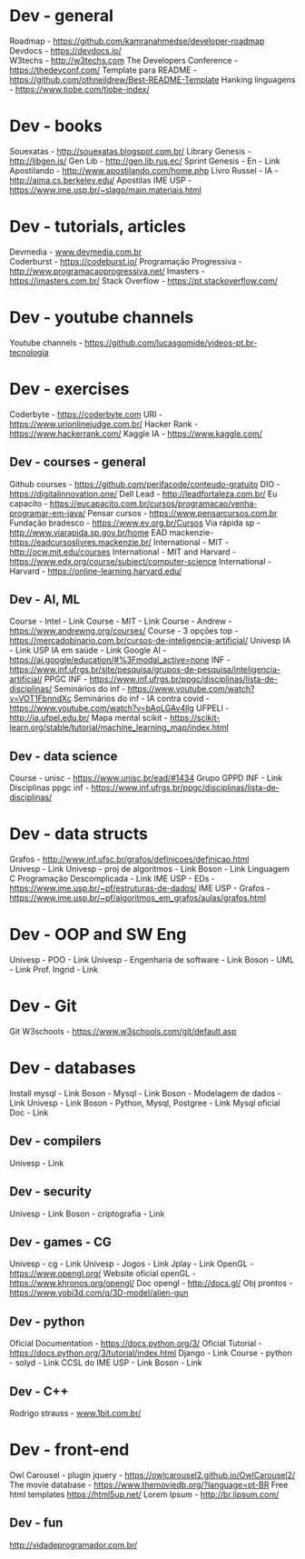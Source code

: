 # Dev - general
Roadmap - https://github.com/kamranahmedse/developer-roadmap 
Devdocs - https://devdocs.io/  
W3techs - http://w3techs.com 
The Developers Conference - https://thedevconf.com/ 
Template para README - https://github.com/othneildrew/Best-README-Template 
Hanking linguagens - https://www.tiobe.com/tiobe-index/  

# Dev - books
Souexatas - http://souexatas.blogspot.com.br/ 
Library Genesis - http://libgen.is/ 
Gen Lib - http://gen.lib.rus.ec/ 
Sprint Genesis - En - Link
Apostilando - http://www.apostilando.com/home.php
Livro Russel - IA - http://aima.cs.berkeley.edu/ 
Apostilas IME USP - https://www.ime.usp.br/~slago/main.materiais.html 

# Dev - tutorials, articles
Devmedia - www.devmedia.com.br  
Coderburst - https://codeburst.io/ 
Programação Progressiva - http://www.programacaoprogressiva.net/ 
Imasters - https://imasters.com.br/ 
Stack Overflow - https://pt.stackoverflow.com/ 

# Dev - youtube channels
Youtube channels - https://github.com/lucasgomide/videos-pt.br-tecnologia  

# Dev - exercises
Coderbyte - https://coderbyte.com 
URI - https://www.urionlinejudge.com.br/ 
Hacker Rank - https://www.hackerrank.com/ 
Kaggle IA - https://www.kaggle.com/ 

## Dev - courses - general
Github courses - https://github.com/perifacode/conteudo-gratuito 
DIO - https://digitalinnovation.one/
Dell Lead - http://leadfortaleza.com.br/ 
Eu capacito - https://eucapacito.com.br/cursos/programacao/venha-programar-em-java/ 
Pensar cursos - https://www.pensarcursos.com.br 
Fundação bradesco - https://www.ev.org.br/Cursos 
Via rápida sp - http://www.viarapida.sp.gov.br/home 
EAD mackenzie- https://eadcursoslivres.mackenzie.br/ 
International - MIT - http://ocw.mit.edu/courses 
International - MIT and Harvard - https://www.edx.org/course/subject/computer-science 
International - Harvard - https://online-learning.harvard.edu/ 

## Dev - AI, ML
Course - Intel - Link
Course -  MIT - Link
Course - Andrew - https://www.andrewng.org/courses/ 
Course - 3 opções top - https://mercadobinario.com.br/cursos-de-inteligencia-artificial/ 
Univesp IA - Link 
USP IA em saúde - Link
Google AI - https://ai.google/education/#%3Fmodal_active=none 
INF - https://www.inf.ufrgs.br/site/pesquisa/grupos-de-pesquisa/inteligencia-artificial/ 
PPGC INF - https://www.inf.ufrgs.br/ppgc/disciplinas/lista-de-disciplinas/ 
Seminários do inf - https://www.youtube.com/watch?v=VOT1FbnndXc 
Seminários do inf - IA contra covid - https://www.youtube.com/watch?v=bAoLGAv4llg 
UFPELl - http://ia.ufpel.edu.br/ 
Mapa mental scikit - https://scikit-learn.org/stable/tutorial/machine_learning_map/index.html 

## Dev - data science
Course - unisc - https://www.unisc.br/ead/#1434 
Grupo GPPD INF - Link
Disciplinas ppgc inf - https://www.inf.ufrgs.br/ppgc/disciplinas/lista-de-disciplinas/ 

# Dev - data structs
Grafos - http://www.inf.ufsc.br/grafos/definicoes/definicao.html  
Univesp - Link
Univesp - proj de algoritmos - Link
Boson - Link
Linguagem C Programação Descomplicada - Link
IME USP - EDs - https://www.ime.usp.br/~pf/estruturas-de-dados/ 
IME USP - Grafos - https://www.ime.usp.br/~pf/algoritmos_em_grafos/aulas/grafos.html

# Dev - OOP and SW Eng
Univesp - POO - Link
Univesp - Engenharia de software - Link
Boson - UML - Link
Prof. Ingrid - Link

# Dev - Git
Git W3schools - https://www.w3schools.com/git/default.asp 

# Dev - databases
Install mysql - Link
Boson - Mysql - Link
Boson - Modelagem de dados - Link
Univesp - Link
Boson - Python, Mysql, Postgree - Link
Mysql oficial Doc - Link

## Dev - compilers
Univesp - Link

## Dev - security
Univesp - Link
Boson - criptografia - Link

## Dev - games - CG
Univesp - cg - Link
Univesp - Jogos - Link
Jplay - Link
OpenGL - https://www.opengl.org/
Website oficial openGL - https://www.khronos.org/opengl/ 
Doc opengl - http://docs.gl/ 
Obj prontos - https://www.yobi3d.com/q/3D-model/alien-gun 

## Dev - python
Oficial Documentation - https://docs.python.org/3/ 
Oficial Tutorial - https://docs.python.org/3/tutorial/index.html 
Django - Link
Course - python - solyd - Link
CCSL do IME USP - Link
Boson - Link

## Dev - C++
Rodrigo strauss - www.1bit.com.br/ 

# Dev - front-end
Owl Carousel - plugin jquery - https://owlcarousel2.github.io/OwlCarousel2/ 
The movie database - https://www.themoviedb.org/?language=pt-BR
Free html templates https://html5up.net/ 
Lorem Ipsum - http://br.lipsum.com/    

## Dev - fun
http://vidadeprogramador.com.br/


